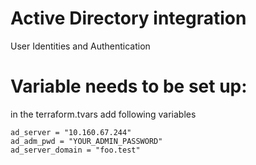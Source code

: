 # Active Directory integration

User Identities and Authentication


# Variable needs to be set up:

in the terraform.tvars add following variables
```
ad_server = "10.160.67.244"
ad_adm_pwd = "YOUR_ADMIN_PASSWORD"
ad_server_domain = "foo.test"
```



